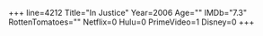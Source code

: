 +++
line=4212
Title="In Justice"
Year=2006
Age=""
IMDb="7.3"
RottenTomatoes=""
Netflix=0
Hulu=0
PrimeVideo=1
Disney=0
+++


